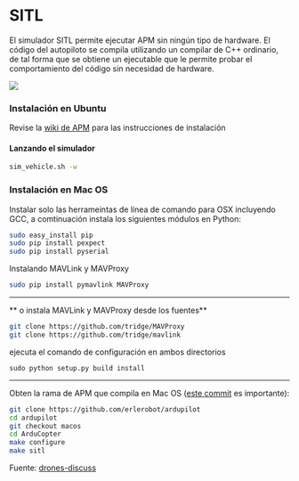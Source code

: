 # SITL

El simulador SITL permite ejecutar APM sin ningún tipo de hardware. El código del autopiloto se compila utilizando un compilar de C++ ordinario, de tal forma que se obtiene un ejecutable que le permite probar el comportamiento del código sin necesidad de hardware. 

![](http://dev.ardupilot.com/wp-content/uploads/sites/6/2013/04/SITL_Linux.png)

### Instalación en Ubuntu
Revise la [wiki de APM](http://dev.ardupilot.com/wiki/setting-up-sitl-on-linux/) para las instrucciones de instalación

#### Lanzando el simulador
```bash
sim_vehicle.sh -w
```

### Instalación en Mac OS
Instalar solo las herrameintas de línea de comando para OSX incluyendo GCC, a comtinuación instala los siguientes módulos en Python:
```bash
sudo easy_install pip
sudo pip install pexpect
sudo pip install pyserial
```
Instalando MAVLink y MAVProxy
```bash
sudo pip install pymavlink MAVProxy
```

---

** o instala MAVLink y MAVProxy desde los fuentes**
```bash
git clone https://github.com/tridge/MAVProxy
git clone https://github.com/tridge/mavlink
```
ejecuta el comando de configuración en ambos directorios
```
sudo python setup.py build install
```

---
Obten la rama de APM que compila en Mac OS ([este commit](https://github.com/erlerobot/ardupilot/commit/337bd7bf1f6d285934e887ddb06563960d0aa157) es importante):
```bash
git clone https://github.com/erlerobot/ardupilot
cd ardupilot
git checkout macos
cd ArduCopter
make configure
make sitl
```

Fuente: [drones-discuss](https://groups.google.com/forum/#!searchin/drones-discuss/SITL$20mac$20os/drones-discuss/kLx9kJAT9As/5UnGEn-mSQsJ)
